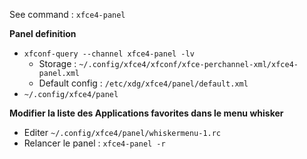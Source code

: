 See command : `xfce4-panel`

**Panel definition**
* `xfconf-query --channel xfce4-panel -lv`
	* Storage :  `~/.config/xfce4/xfconf/xfce-perchannel-xml/xfce4-panel.xml`
	* Default config : `/etc/xdg/xfce4/panel/default.xml`
* `~/.config/xfce4/panel`

**Modifier la liste des Applications favorites dans le menu whisker**
* Editer `~/.config/xfce4/panel/whiskermenu-1.rc`
* Relancer le panel : `xfce4-panel -r`
